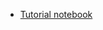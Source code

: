 
- [Tutorial notebook](https://colab.research.google.com/github/lbugnon/foundation_models_bioinfo/blob/main/1_protein_embeddings_how_they_work.ipynb) 
